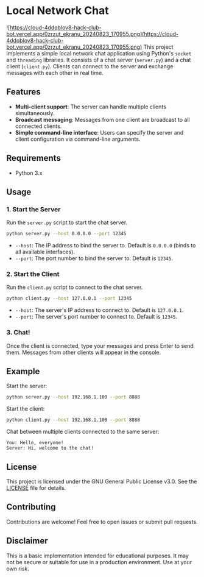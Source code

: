 # Local Network Chat
![https://cloud-4ddqblov8-hack-club-bot.vercel.app/0zrzut_ekranu_20240823_170955.png](https://cloud-4ddqblov8-hack-club-bot.vercel.app/0zrzut_ekranu_20240823_170955.png)
This project implements a simple local network chat application using Python's `socket` and `threading` libraries. It consists of a chat server (`server.py`) and a chat client (`client.py`). Clients can connect to the server and exchange messages with each other in real time.

## Features

- **Multi-client support**: The server can handle multiple clients simultaneously.
- **Broadcast messaging**: Messages from one client are broadcast to all connected clients.
- **Simple command-line interface**: Users can specify the server and client configuration via command-line arguments.

## Requirements

- Python 3.x

## Usage

### 1. Start the Server

Run the `server.py` script to start the chat server.

```bash
python server.py --host 0.0.0.0 --port 12345
```

- `--host`: The IP address to bind the server to. Default is `0.0.0.0` (binds to all available interfaces).
- `--port`: The port number to bind the server to. Default is `12345`.

### 2. Start the Client

Run the `client.py` script to connect to the chat server.

```bash
python client.py --host 127.0.0.1 --port 12345
```

- `--host`: The server's IP address to connect to. Default is `127.0.0.1`.
- `--port`: The server's port number to connect to. Default is `12345`.

### 3. Chat!

Once the client is connected, type your messages and press Enter to send them. Messages from other clients will appear in the console.

## Example

Start the server:

```bash
python server.py --host 192.168.1.100 --port 8888
```

Start the client:

```bash
python client.py --host 192.168.1.100 --port 8888
```

Chat between multiple clients connected to the same server:

```text
You: Hello, everyone!
Server: Hi, welcome to the chat!
```

## License

This project is licensed under the GNU General Public License v3.0. See the [LICENSE](LICENSE) file for details.

## Contributing

Contributions are welcome! Feel free to open issues or submit pull requests.

## Disclaimer

This is a basic implementation intended for educational purposes. It may not be secure or suitable for use in a production environment. Use at your own risk.
